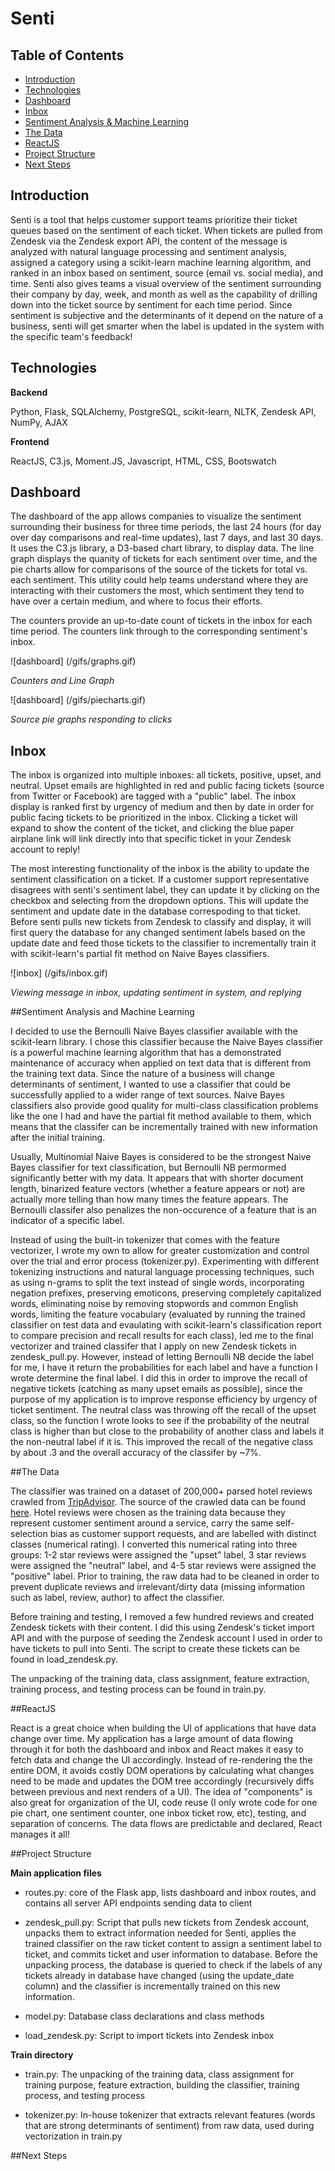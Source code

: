 # Senti

## Table of Contents
- [Introduction](#introduction)
- [Technologies](#technologies)
- [Dashboard](#dashboard)
- [Inbox](#inbox)
- [Sentiment Analysis & Machine Learning](#sentiment-analysis-and-machine-learning)
- [The Data](#the-data)
- [ReactJS](#reactjs)
- [Project Structure](#project-structure)
- [Next Steps](#project-structure)

## Introduction

Senti is a tool that helps customer support teams prioritize their ticket queues based on the sentiment of each ticket. When tickets are pulled from Zendesk via the Zendesk export API, the content of the message is analyzed with natural language processing and sentiment analysis, assigned a category using a scikit-learn machine learning algorithm, and ranked in an inbox based on sentiment, source (email vs. social media), and time. Senti also gives teams a visual overview of the sentiment surrounding their company by day, week, and month as well as the capability of drilling down into the ticket source by sentiment for each time period. Since sentiment is subjective and the determinants of it depend on the nature of a business, senti will get smarter when the label is updated in the system with the specific team's feedback!

## Technologies

**Backend**

Python, Flask, SQLAlchemy, PostgreSQL, scikit-learn, NLTK, Zendesk API, NumPy, AJAX

**Frontend**

ReactJS, C3.js, Moment.JS, Javascript, HTML, CSS, Bootswatch

## Dashboard

The dashboard of the app allows companies to visualize the sentiment surrounding their business for three time periods, the last 24 hours (for day over day comparisons and real-time updates), last 7 days, and last 30 days. It uses the C3.js library, a D3-based chart library, to display data. The line graph displays the quanity of tickets for each sentiment over time, and the pie charts allow for comparisons of the source of the tickets for total vs. each sentiment. This utility could help teams understand where they are interacting with their customers the most, which sentiment they tend to have over a certain medium, and where to focus their efforts.

The counters provide an up-to-date count of tickets in the inbox for each time period. The counters link through to the corresponding sentiment's inbox.

![dashboard]
(/gifs/graphs.gif)

*Counters and Line Graph*

![dashboard]
(/gifs/piecharts.gif)

*Source pie graphs responding to clicks*

## Inbox

The inbox is organized into multiple inboxes: all tickets, positive, upset, and neutral. Upset emails are highlighted in red and public facing tickets (source from Twitter or Facebook) are tagged with a "public" label. The inbox display is ranked first by urgency of medium and then by date in order for public facing tickets to be prioritized in the inbox. Clicking a ticket will expand to show the content of the ticket, and clicking the blue paper airplane link will link directly into that specific ticket in your Zendesk account to reply!

The most interesting functionality of the inbox is the ability to update the sentiment classification on a ticket. If a customer support representative disagrees with senti's sentiment label, they can update it by clicking on the checkbox and selecting from the dropdown options. This will update the sentiment and update date in the database correspoding to that ticket. Before senti pulls new tickets from Zendesk to classify and display, it will first query the database for any changed sentiment labels based on the update date and feed those tickets to the classifier to incrementally train it with scikit-learn's partial fit method on Naive Bayes classifiers.

![inbox]
(/gifs/inbox.gif)

*Viewing message in inbox, updating sentiment in system, and replying*

##Sentiment Analysis and Machine Learning

I decided to use the Bernoulli Naive Bayes classifier available with the scikit-learn library. I chose this classifier because the Naive Bayes classifier is a powerful machine learning algorithm that has a demonstrated maintenance of accuracy when applied on text data that is different from the training text data. Since the nature of a business will change determinants of sentiment, I wanted to use a classifier that could be successfully applied to a wider range of text sources. Naive Bayes classifiers also provide good quality for multi-class classification problems like the one I had and have the partial fit method available to them, which means that the classifer can be incrementally trained with new information after the initial training.

Usually, Multinomial Naive Bayes is considered to be the strongest Naive Bayes classifier for text classification, but Bernoulli NB permormed significantly better with my data. It appears that with shorter document length, binarized feature vectors (whether a feature appears or not) are actually more telling than how many times the feature appears. The Bernoulli classifer also penalizes the non-occurence of a feature that is an indicator of a specific label.

Instead of using the built-in tokenizer that comes with the feature vectorizer, I wrote my own to allow for greater customization and control over the trial and error process (tokenizer.py). Experimenting with different tokenizing instructions and natural language processing techniques, such as using n-grams to split the text instead of single words, incorporating negation prefixes, preserving emoticons, preserving completely capitalized words, eliminating noise by removing stopwords and common English words, limiting the feature vocabulary (evaluated by running the trained classifier on test data and evaulating with scikit-learn's classification report to compare precision and recall results for each class), led me to the final vectorizer and trained classifer that I apply on new Zendesk tickets in zendesk_pull.py. However, instead of letting Bernoulli NB decide the label for me, I have it return the probabilities for each label and have a function I wrote determine the final label. I did this in order to improve the recall of negative tickets (catching as many upset emails as possible), since the purpose of my application is to improve response efficiency by urgency of ticket sentiment. The neutral class was throwing off the recall of the upset class, so the function I wrote looks to see if the probability of the neutral class is higher than but close to the probability of another class and labels it the non-neutral label if it is. This improved the recall of the negative class by about .3 and the overall accuracy of the classifer by ~7%.

##The Data

The classifier was trained on a dataset of 200,000+ parsed hotel reviews crawled from [TripAdvisor](http://www.tripadvisor.com). The source of the crawled data can be found [here](http://times.cs.uiuc.edu/~wang296/Data/). Hotel reviews were chosen as the training data because they represent customer sentiment around a service, carry the same self-selection bias as customer support requests, and are labelled with distinct classes (numerical rating). I converted this numerical rating into three groups: 1-2 star reviews were assigned the "upset" label, 3 star reviews were assigned the "neutral" label, and 4-5 star reviews were assigned the "positive" label. Prior to training, the raw data had to be cleaned in order to prevent duplicate reviews and irrelevant/dirty data (missing information such as label, review, author) to affect the classifier.

Before training and testing, I removed a few hundred reviews and created Zendesk tickets with their content. I did this using Zendesk's ticket import API and with the purpose of seeding the Zendesk account I used in order to have tickets to pull into Senti. The script to create these tickets can be found in load_zendesk.py.

The unpacking of the training data, class assignment, feature extraction, training process, and testing process can be found in train.py.

##ReactJS

React is a great choice when building the UI of applications that have data change over time. My application has a large amount of data flowing through it for both the dashboard and inbox and React makes it easy to fetch data and change the UI accordingly. Instead of re-rendering the the entire DOM, it avoids costly DOM operations by calculating what changes need to be made and updates the DOM tree accordingly (recursively diffs between previous and next renders of a UI). The idea of "components" is also great for organization of the UI, code reuse (I only wrote code for one pie chart, one sentiment counter, one inbox ticket row, etc), testing, and separation of concerns. The data flows are predictable and declared, React manages it all!

##Project Structure

**Main application files**

* routes.py: core of the Flask app, lists dashboard and inbox routes, and contains all server API endpoints sending data to client

* zendesk_pull.py: Script that pulls new tickets from Zendesk account, unpacks them to extract information needed for Senti, applies the trained classifier on the raw ticket content to assign a sentiment label to ticket, and commits ticket and user information to database. Before the unpacking process, the database is queried to check if the labels of any tickets already in database have changed (using the update_date column) and the classifier is incrementally trained on this new information.

* model.py: Database class declarations and class methods

* load_zendesk.py: Script to import tickets into Zendesk inbox

**Train directory**

* train.py: The unpacking of the training data, class assignment for training purpose, feature extraction, building the classifier, training process, and testing process

* tokenizer.py: In-house tokenizer that extracts relevant features (words that are strong determinants of sentiment) from raw data, used during vectorization in train.py

##Next Steps


